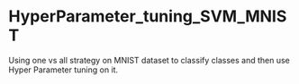 # HyperParameter_tuning_SVM_MNIST
Using one vs all strategy on MNIST dataset to classify classes and then use Hyper Parameter tuning on it.
